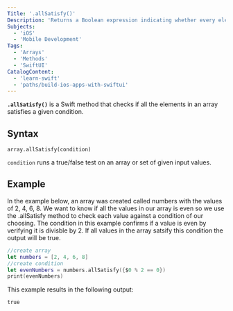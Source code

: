```yaml
---
Title: '.allSatisfy()'
Description: 'Returns a Boolean expression indicating whether every element of a sequence satisfies a given condition.'
Subjects:
  - 'iOS'
  - 'Mobile Development'
Tags:
  - 'Arrays'
  - 'Methods'
  - 'SwiftUI'
CatalogContent:
  - 'learn-swift'
  - 'paths/build-ios-apps-with-swiftui'
---
```


**`.allSatisfy()`** is a Swift method that checks if all the elements in an array satisfies a given condition. 

## Syntax

```pseudo
array.allSatisfy(condition)
```

`condition` runs a true/false test on an array or set of given input values.

## Example

In the example below, an array was created called numbers with the values of 2, 4, 6, 8. We want to know if all the values in our array is even so we use the .allSatisfy method to check each value against a condition of our choosing. The condition in this example confirms if a value is even by verifying it is divisble by 2. If all values in the array satsify this condition the output will be true. 

```swift
//create array
let numbers = [2, 4, 6, 8]
//create condition
let evenNumbers = numbers.allSatisfy({$0 % 2 == 0})
print(evenNumbers)
```

This example results in the following output:

```shell
true
```
